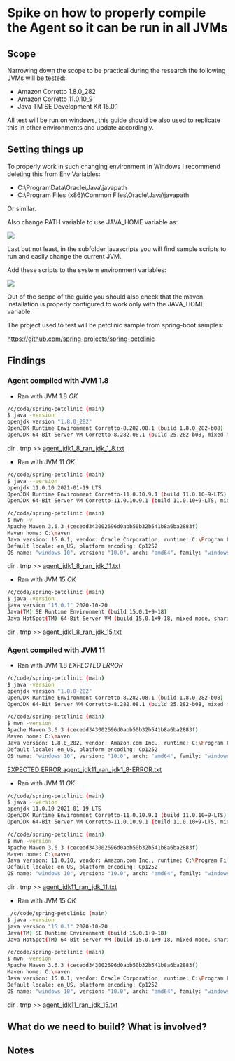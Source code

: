 # Spike on how to properly compile the Agent so it can be run in all JVMs 

## Scope

Narrowing down the scope to be practical during the research the following JVMs will be tested:

- Amazon Corretto 1.8.0_282
- Amazon Corretto 11.0.10_9
- Java TM SE Development Kit 15.0.1

All test will be run on windows, this guide should be also used to replicate this in other environments and update accordingly.


## Setting things up
To properly work in such changing environment in Windows I recommend deleting this from Env Variables:
 - C:\ProgramData\Oracle\Java\javapath
- C:\Program Files (x86)\Common Files\Oracle\Java\javapath

Or similar.

Also change PATH variable to use JAVA_HOME variable as:

![](https://www.happycoders.eu/wp-content/uploads/2019/07/Path_1.png)

Last but not least, in the subfolder javascripts you will find sample scripts to run and easily change the current JVM.


Add these scripts to the system environment variables:

![](https://www.happycoders.eu/wp-content/uploads/2019/07/Path_scripts.png)

Out of the scope of the guide you should also check that the maven installation is properly configured to work only with the JAVA_HOME variable.

The project used to test will be petclinic sample from spring-boot samples:

https://github.com/spring-projects/spring-petclinic

## Findings

### Agent compiled with JVM 1.8
* Ran with JVM 1.8 *OK*
``` bash
/c/code/spring-petclinic (main)
$ java -version
openjdk version "1.8.0_282"
OpenJDK Runtime Environment Corretto-8.282.08.1 (build 1.8.0_282-b08)
OpenJDK 64-Bit Server VM Corretto-8.282.08.1 (build 25.282-b08, mixed mode)
```
 dir *.* tmp >> [agent_jdk1_8_ran_jdk_1_8.txt](results/agent_jdk1_8_ran_jdk_1_8.txt)


* Ran with JVM 11  *OK*
``` bash
/c/code/spring-petclinic (main)
$ java --version
openjdk 11.0.10 2021-01-19 LTS
OpenJDK Runtime Environment Corretto-11.0.10.9.1 (build 11.0.10+9-LTS)
OpenJDK 64-Bit Server VM Corretto-11.0.10.9.1 (build 11.0.10+9-LTS, mixed mode)

/c/code/spring-petclinic (main)
$ mvn -v
Apache Maven 3.6.3 (cecedd343002696d0abb50b32b541b8a6ba2883f)
Maven home: C:\maven
Java version: 15.0.1, vendor: Oracle Corporation, runtime: C:\Program Files\Java\jdk-15.0.1
Default locale: en_US, platform encoding: Cp1252
OS name: "windows 10", version: "10.0", arch: "amd64", family: "windows"

```
dir *.* tmp >> [agent_jdk1_8_ran_jdk_11.txt](results/agent_jdk1_8_ran_jdk_11.txt)

* Ran with JVM 15 *OK*
``` bash
/c/code/spring-petclinic (main)
$ java -version
java version "15.0.1" 2020-10-20
Java(TM) SE Runtime Environment (build 15.0.1+9-18)
Java HotSpot(TM) 64-Bit Server VM (build 15.0.1+9-18, mixed mode, sharing)
``` 
dir *.* tmp >> [agent_jdk1_8_ran_jdk_15.txt](results/agent_jdk1_8_ran_jdk_15.txt)



### Agent compiled with JVM 11

* Ran with JVM 1.8 *EXPECTED ERROR*
``` bash
/c/code/spring-petclinic (main)
$ java -version
openjdk version "1.8.0_282"
OpenJDK Runtime Environment Corretto-8.282.08.1 (build 1.8.0_282-b08)
OpenJDK 64-Bit Server VM Corretto-8.282.08.1 (build 25.282-b08, mixed mode)

/c/code/spring-petclinic (main)
$ mvn -version
Apache Maven 3.6.3 (cecedd343002696d0abb50b32b541b8a6ba2883f)
Maven home: C:\maven
Java version: 1.8.0_282, vendor: Amazon.com Inc., runtime: C:\Program Files\Amazon Corretto\jdk1.8.0_282\jre
Default locale: en_US, platform encoding: Cp1252
OS name: "windows 10", version: "10.0", arch: "amd64", family: "windows"
```

[EXPECTED ERROR agent_jdk11_ran_jdk1_8-ERROR.txt](results/agent_jdk11_ran_jdk1_8-ERROR.txt)


* Ran with JVM 11 *OK*
``` bash
/c/code/spring-petclinic (main)
$ java --version
openjdk 11.0.10 2021-01-19 LTS
OpenJDK Runtime Environment Corretto-11.0.10.9.1 (build 11.0.10+9-LTS)
OpenJDK 64-Bit Server VM Corretto-11.0.10.9.1 (build 11.0.10+9-LTS, mixed mode)

/c/code/spring-petclinic (main)
$ mvn -version
Apache Maven 3.6.3 (cecedd343002696d0abb50b32b541b8a6ba2883f)
Maven home: C:\maven
Java version: 11.0.10, vendor: Amazon.com Inc., runtime: C:\Program Files\Amazon Corretto\jdk11.0.10_9
Default locale: en_US, platform encoding: Cp1252
OS name: "windows 10", version: "10.0", arch: "amd64", family: "windows"

``` 

dir *.* tmp >> [agent_jdk11_ran_jdk_11.txt](results/agent_jdk11_ran_jdk_11.txt)


* Ran with JVM 15 *OK*

``` bash
 /c/code/spring-petclinic (main)
$ java -version
java version "15.0.1" 2020-10-20
Java(TM) SE Runtime Environment (build 15.0.1+9-18)
Java HotSpot(TM) 64-Bit Server VM (build 15.0.1+9-18, mixed mode, sharing)

/c/code/spring-petclinic (main)
$ mvn -version
Apache Maven 3.6.3 (cecedd343002696d0abb50b32b541b8a6ba2883f)
Maven home: C:\maven
Java version: 15.0.1, vendor: Oracle Corporation, runtime: C:\Program Files\Java\jdk-15.0.1
Default locale: en_US, platform encoding: Cp1252
OS name: "windows 10", version: "10.0", arch: "amd64", family: "windows"
```

dir *.* tmp >> [agent_jdk11_ran_jdk_15.txt](results/agent_jdk11_ran_jdk_15.txt)

## What do we need to build? What is involved?




## Notes

